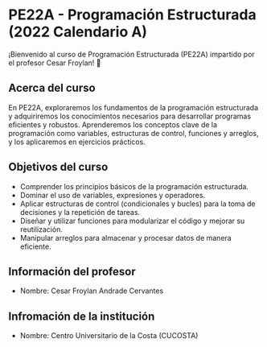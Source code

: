 # PE22A - Programación Estructurada (2022 Calendario A)

¡Bienvenido al curso de Programación Estructurada (PE22A) impartido por el profesor Cesar Froylan! 🎉

## Acerca del curso
En PE22A, exploraremos los fundamentos de la programación estructurada y adquiriremos los conocimientos necesarios para desarrollar programas eficientes y robustos. Aprenderemos los conceptos clave de la programación como variables, estructuras de control, funciones y arreglos, y los aplicaremos en ejercicios prácticos.

## Objetivos del curso
- Comprender los principios básicos de la programación estructurada.
- Dominar el uso de variables, expresiones y operadores.
- Aplicar estructuras de control (condicionales y bucles) para la toma de decisiones y la repetición de tareas.
- Diseñar y utilizar funciones para modularizar el código y mejorar su reutilización.
- Manipular arreglos para almacenar y procesar datos de manera eficiente.

## Información del profesor
- Nombre: Cesar Froylan Andrade Cervantes

## Infromación de la institución
- Nombre: Centro Universitario de la Costa (CUCOSTA)
